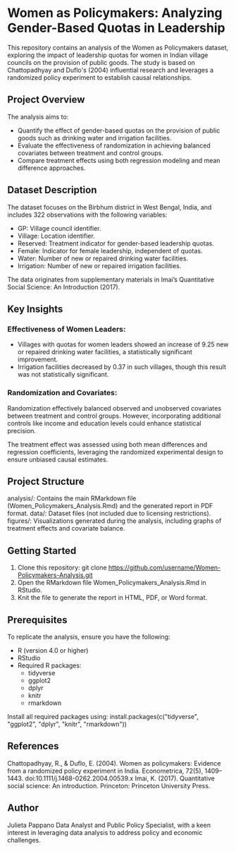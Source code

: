 # Women as Policymakers: Analyzing Gender-Based Quotas in Leadership
This repository contains an analysis of the Women as Policymakers dataset, exploring the impact of leadership quotas for women in Indian village councils on the provision of public goods. The study is based on Chattopadhyay and Duflo's (2004) influential research and leverages a randomized policy experiment to establish causal relationships.

## Project Overview
The analysis aims to:
* Quantify the effect of gender-based quotas on the provision of public goods such as drinking water and irrigation facilities.
* Evaluate the effectiveness of randomization in achieving balanced covariates between treatment and control groups.
* Compare treatment effects using both regression modeling and mean difference approaches.

## Dataset Description
The dataset focuses on the Birbhum district in West Bengal, India, and includes 322 observations with the following variables:
* GP: Village council identifier.
* Village: Location identifier.
* Reserved: Treatment indicator for gender-based leadership quotas.
* Female: Indicator for female leadership, independent of quotas.
* Water: Number of new or repaired drinking water facilities.
* Irrigation: Number of new or repaired irrigation facilities.

The data originates from supplementary materials in Imai’s Quantitative Social Science: An Introduction (2017).

## Key Insights
### Effectiveness of Women Leaders:
* Villages with quotas for women leaders showed an increase of 9.25 new or repaired drinking water facilities, a statistically significant improvement.
* Irrigation facilities decreased by 0.37 in such villages, though this result was not statistically significant.

### Randomization and Covariates:
Randomization effectively balanced observed and unobserved covariates between treatment and control groups. However, incorporating additional controls like income and education levels could enhance statistical precision.

The treatment effect was assessed using both mean differences and regression coefficients, leveraging the randomized experimental design to ensure unbiased causal estimates.

## Project Structure
analysis/: Contains the main RMarkdown file (Women_Policymakers_Analysis.Rmd) and the generated report in PDF format.
data/: Dataset files (not included due to licensing restrictions).
figures/: Visualizations generated during the analysis, including graphs of treatment effects and covariate balance.

## Getting Started
1. Clone this repository:
git clone https://github.com/username/Women-Policymakers-Analysis.git
2. Open the RMarkdown file Women_Policymakers_Analysis.Rmd in RStudio.
3. Knit the file to generate the report in HTML, PDF, or Word format.

## Prerequisites
To replicate the analysis, ensure you have the following:
* R (version 4.0 or higher)
* RStudio
* Required R packages:
  * tidyverse
  * ggplot2
  * dplyr
  * knitr
  * rmarkdown

Install all required packages using:
install.packages(c("tidyverse", "ggplot2", "dplyr", "knitr", "rmarkdown"))

## References
Chattopadhyay, R., & Duflo, E. (2004). Women as policymakers: Evidence from a randomized policy experiment in India. Econometrica, 72(5), 1409–1443. doi:10.1111/j.1468-0262.2004.00539.x
Imai, K. (2017). Quantitative social science: An introduction. Princeton: Princeton University Press.

## Author
Julieta Pappano
Data Analyst and Public Policy Specialist, with a keen interest in leveraging data analysis to address policy and economic challenges.
